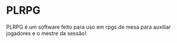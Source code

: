 # PLRPG
PLRPG é um software feito para uso em rpgs de mesa para auxíliar jogadores e o mestre da sessão!
